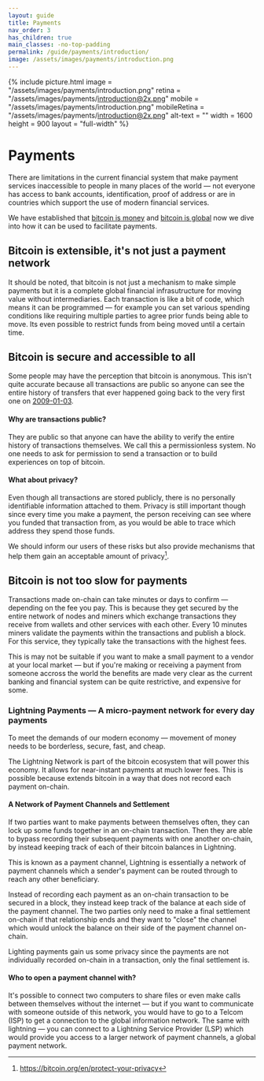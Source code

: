 ```yaml
---
layout: guide
title: Payments
nav_order: 3
has_children: true
main_classes: -no-top-padding
permalink: /guide/payments/introduction/
image: /assets/images/payments/introduction.png
---
```


{% include picture.html	
   image = "/assets/images/payments/introduction.png"
   retina = "/assets/images/payments/introduction@2x.png"
   mobile = "/assets/images/payments/introduction.png"
   mobileRetina = "/assets/images/payments/introduction@2x.png"
   alt-text = ""
   width = 1600
   height = 900
   layout = "full-width"
%}

# Payments

There are limitations in the current financial system that make payment services inaccessible to people in many places of the world — not everyone has access to bank accounts, identification, proof of address or are in countries which support the use of modern financial services.

We have established that [bitcoin is money](/guide/getting-started/why-bitcoin-is-unique/#its-money-but-digital) and [bitcoin is global](/guide/getting-started/why-bitcoin-is-unique/#global-by-default) now we dive into how it can be used to facilitate payments.

## Bitcoin is extensible, it's not just a payment network

It should be noted, that bitcoin is not just a mechanism to make simple payments but it is a complete global financial infrasutructure for moving value without intermediaries. Each transaction is like a bit of code, which means it can be programmed — for example you can set various spending conditions like requiring multiple parties to agree prior funds being able to move. Its even possible to restrict funds from being moved until a certain time.

## Bitcoin is secure and accessible to all

Some people may have the perception that bitcoin is anonymous. This isn't quite accurate because all transactions are public so anyone can see the entire history of transfers that ever happened going back to the very first one on [2009-01-03](https://blockstream.info/tx/4a5e1e4baab89f3a32518a88c31bc87f618f76673e2cc77ab2127b7afdeda33b).

#### Why are transactions public?

They are public so that anyone can have the ability to verify the entire history of transactions themselves. We call this a permissionless system. No one needs to ask for permission to send a transaction or to build experiences on top of bitcoin.

#### What about privacy?

Even though all transactions are stored publicly, there is no personally identifiable information attached to them. Privacy is still important though since every time you make a payment, the person receiving can see where you funded that transaction from, as you would be able to trace which address they spend those funds.

We should inform our users of these risks but also provide mechanisms that help them gain an acceptable amount of privacy[^1].


## Bitcoin is not too slow for payments

Transactions made on-chain can take minutes or days to confirm — depending on the fee you pay. This is because they get secured by the entire network of nodes and miners which exchange transactions they receive from wallets and other services with each other. Every 10 minutes miners validate the payments within the transactions and publish a block. For this service, they typically take the transactions with the highest fees.

This is may not be suitable if you want to make a small payment to a vendor at your local market — but if you're making or receiving a payment from someone accross the world the benefits are made very clear as the current banking and financial system can be quite restrictive, and expensive for some.

### Lightning Payments — A micro-payment network for every day payments

To meet the demands of our modern economy — movement of money needs to be borderless, secure, fast, and cheap.

The Lightning Network is part of the bitcoin ecosystem that will power this economy. It allows for near-instant payments at much lower fees. This is possible because extends bitcoin in a way that does not record each payment on-chain.

#### A Network of Payment Channels and Settlement 

If two parties want to make payments between themselves often, they can lock up some funds together in an on-chain transaction. Then they are able to bypass recording their subsequent payments with one another on-chain, by instead keeping track of each of their bitcoin balances in Lightning.

This is known as a payment channel, Lightning is essentially a network of payment channels which a sender's payment can be routed through to reach any other beneficiary.

Instead of recording each payment as an on-chain transaction to be secured in a block, they instead keep track of the balance at each side of the payment channel. The two parties only need to make a final settlement on-chain if that relationship ends and they want to "close" the channel which would unlock the balance on their side of the payment channel on-chain.

Lighting payments gain us some privacy since the payments are not individually recorded on-chain in a transaction, only the final settlement is.

#### Who to open a payment channel with?

It's possible to connect two computers to share files or even make calls between themselves without the internet — but if you want to communicate with someone outside of this network, you would have to go to a Telcom (ISP) to get a connection to the global information network. The same with lightning — you can connect to a Lightning Service Provider (LSP) which would provide you access to a larger network of payment channels, a global payment network.

[^1]: https://bitcoin.org/en/protect-your-privacy
